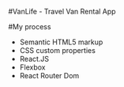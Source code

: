 #VanLife - Travel Van Rental App

#My process
<br>
<ul>

  <li>Semantic HTML5 markup</li>
  <li>CSS custom properties</li>
  <li>React.JS</li>
  <li>Flexbox</li>
  <li>React Router Dom</li>

</ul>

